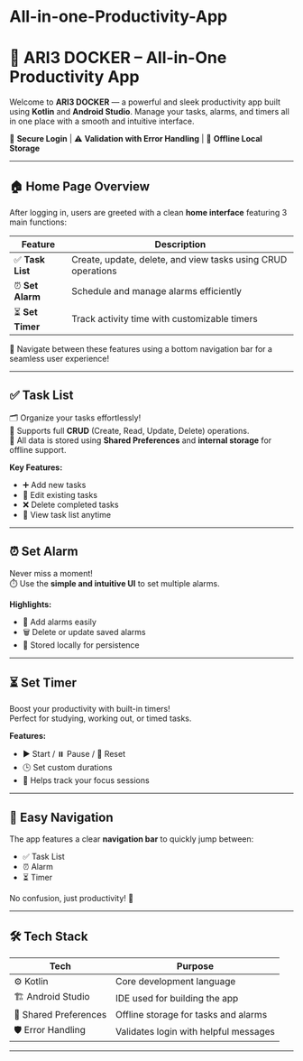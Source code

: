 # All-in-one-Productivity-App

# 🚀 ARI3 DOCKER – All-in-One Productivity App

Welcome to **ARI3 DOCKER** — a powerful and sleek productivity app built using **Kotlin** and **Android Studio**. Manage your tasks, alarms, and timers all in one place with a smooth and intuitive interface.  

🔐 **Secure Login** | ⚠️ **Validation with Error Handling** | 💾 **Offline Local Storage**

---

## 🏠 Home Page Overview

After logging in, users are greeted with a clean **home interface** featuring 3 main functions:

| Feature | Description |
|--------|-------------|
| ✅ **Task List** | Create, update, delete, and view tasks using CRUD operations |
| ⏰ **Set Alarm** | Schedule and manage alarms efficiently |
| ⏳ **Set Timer** | Track activity time with customizable timers |

🧭 Navigate between these features using a bottom navigation bar for a seamless user experience!

---

## ✅ Task List

🗂️ Organize your tasks effortlessly!  
🔧 Supports full **CRUD** (Create, Read, Update, Delete) operations.  
💾 All data is stored using **Shared Preferences** and **internal storage** for offline support.

**Key Features:**
- ➕ Add new tasks  
- 📝 Edit existing tasks  
- ❌ Delete completed tasks  
- 📄 View task list anytime

---

## ⏰ Set Alarm

Never miss a moment!  
⏱️ Use the **simple and intuitive UI** to set multiple alarms.

**Highlights:**
- 📆 Add alarms easily  
- 🗑️ Delete or update saved alarms  
- 💾 Stored locally for persistence

---

## ⏳ Set Timer

Boost your productivity with built-in timers!  
Perfect for studying, working out, or timed tasks.

**Features:**
- ▶️ Start / ⏸️ Pause / 🔄 Reset  
- 🕒 Set custom durations  
- 🎯 Helps track your focus sessions

---

## 🧭 Easy Navigation

The app features a clear **navigation bar** to quickly jump between:
- ✅ Task List  
- ⏰ Alarm  
- ⏳ Timer

No confusion, just productivity! 🔄

---

## 🛠️ Tech Stack

| Tech           | Purpose                                  |
|----------------|------------------------------------------|
| ⚙️ Kotlin       | Core development language                |
| 🏗️ Android Studio | IDE used for building the app           |
| 💾 Shared Preferences | Offline storage for tasks and alarms |
| 🛡️ Error Handling | Validates login with helpful messages  |

---


